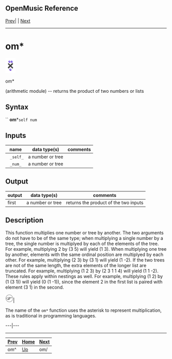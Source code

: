 OpenMusic Reference  
---  
[Prev](ompower)| | [Next](omdivide)  
  
* * *

# om*

![](figures/functions/arithmetic/ommultiply.png)

  
  
om*  
  
(arithmetic module) \-- returns the product of two numbers or lists  

## Syntax

`` **om***` self num `

## Inputs

name| data type(s)| comments  
---|---|---  
` _self_`|  a number or tree|  
` _num_`|  a number or tree|  
  
## Output

output| data type(s)| comments  
---|---|---  
first| a number or tree| returns the product of the two inputs  
  
## Description

This function multiplies one number or tree by another. The two arguments do
not have to be of the same type; when multiplying a single number by a tree,
the single number is multiplyed by each of the elements of the tree. For
example, multiplying 2 by (3 5) will yield (1 3). When multiplying one tree by
another, elements with the same ordinal position are multiplyed by each other.
For example, multiplying (2 3) by (3 1) will yield (1 -2). If the two trees
are not of the same length, the extra elements of the longer list are
truncated. For example, multiplying (1 2 3) by (2 3 1 1 4) will yield (1 1
-2). These rules apply within nestings as well. For example, multiplying (1 2)
by (1 (3 1)) will yield (0 (1 -1)), since the element 2 in the first list is
paired with element (3 1) in the second.

![Note](figures/images/note.gif)|

The name of the `om*` function uses the asterisk to represent multiplication,
as is traditional in programming languages.  
  
---|---  
  
* * *

[Prev](ompower)| [Home](index)| [Next](omdivide)  
---|---|---  
om^| [Up](funcref.main)| om/

